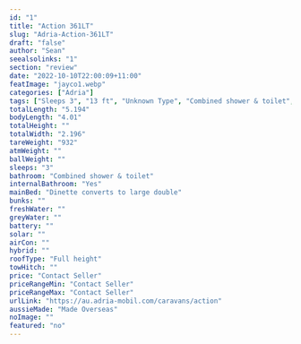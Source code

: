 ```yaml
---
id: "1"
title: "Action 361LT"
slug: "Adria-Action-361LT"
draft: "false"
author: "Sean"
seealsolinks: "1"
section: "review"
date: "2022-10-10T22:00:09+11:00"
featImage: "jayco1.webp"
categories: ["Adria"]
tags: ["Sleeps 3", "13 ft", "Unknown Type", "Combined shower & toilet", "Full height", "Price Unknown"]
totalLength: "5.194"
bodyLength: "4.01"
totalHeight: ""
totalWidth: "2.196"
tareWeight: "932"
atmWeight: ""
ballWeight: ""
sleeps: "3"
bathroom: "Combined shower & toilet"
internalBathroom: "Yes"
mainBed: "Dinette converts to large double"
bunks: ""
freshWater: ""
greyWater: ""
battery: ""
solar: ""
airCon: ""
hybrid: ""
roofType: "Full height"
towHitch: ""
price: "Contact Seller"
priceRangeMin: "Contact Seller"
priceRangeMax: "Contact Seller"
urlLink: "https://au.adria-mobil.com/caravans/action"
aussieMade: "Made Overseas"
noImage: ""
featured: "no"
---
```

